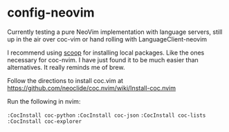 # config-neovim
Currently testing a pure NeoVim implementation with language servers, still up in the air over coc-vim or hand rolling with LanguageClient-neovim

I recommend using [scoop](https://scoop.sh/) for installing local packages. Like the ones necessary for coc-nvim. I have just found it to be much easier than alternatives. It really reminds me of brew.

Follow the directions to install coc.vim at https://github.com/neoclide/coc.nvim/wiki/Install-coc.nvim

Run the following in nvim:

`:CocInstall coc-python`
`:CocInstall coc-json`
`:CocInstall coc-lists`
`:CocInstall coc-explorer`
